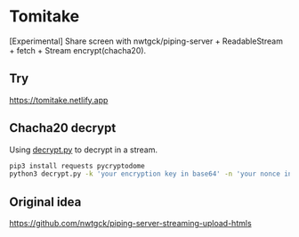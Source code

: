 # Tomitake

[Experimental] Share screen with nwtgck/piping-server + ReadableStream + fetch + Stream encrypt(chacha20).

## Try

<https://tomitake.netlify.app>

## Chacha20 decrypt

Using [decrypt.py](./decrypt.py) to decrypt in a stream.

```bash
pip3 install requests pycryptodome
python3 decrypt.py -k 'your encryption key in base64' -n 'your nonce in base64' <your stream url> | mpv -
```

## Original idea

<https://github.com/nwtgck/piping-server-streaming-upload-htmls>
